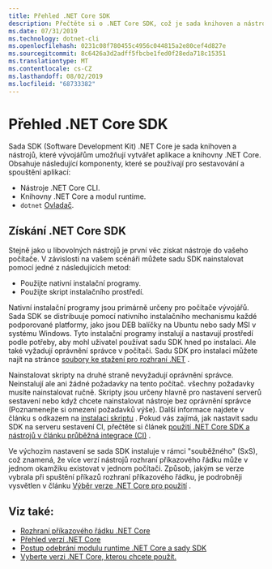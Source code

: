 ```yaml
---
title: Přehled .NET Core SDK
description: Přečtěte si o .NET Core SDK, což je sada knihoven a nástrojů sloužících k vytváření projektů .NET Core.
ms.date: 07/31/2019
ms.technology: dotnet-cli
ms.openlocfilehash: 0231c08f780455c4956c044815a2e80cef4d827e
ms.sourcegitcommit: 8c6426a3d2adff5fbcbe1fed0f28eda718c15351
ms.translationtype: MT
ms.contentlocale: cs-CZ
ms.lasthandoff: 08/02/2019
ms.locfileid: "68733382"
---
```

# <a name="net-core-sdk-overview"></a>Přehled .NET Core SDK

Sada SDK (Software Development Kit) .NET Core je sada knihoven a nástrojů, které vývojářům umožňují vytvářet aplikace a knihovny .NET Core. Obsahuje následující komponenty, které se používají pro sestavování a spouštění aplikací:

- Nástroje .NET Core CLI.
- Knihovny .NET Core a modul runtime.
- `dotnet` [Ovladač](tools/index.md#driver).

## <a name="acquiring-the-net-core-sdk"></a>Získání .NET Core SDK

Stejně jako u libovolných nástrojů je první věc získat nástroje do vašeho počítače. V závislosti na vašem scénáři můžete sadu SDK nainstalovat pomocí jedné z následujících metod:

- Použijte nativní instalační programy.
- Použijte skript instalačního prostředí.

Nativní instalační programy jsou primárně určeny pro počítače vývojářů. Sada SDK se distribuuje pomocí nativního instalačního mechanismu každé podporované platformy, jako jsou DEB balíčky na Ubuntu nebo sady MSI v systému Windows. Tyto instalační programy instalují a nastavují prostředí podle potřeby, aby mohl uživatel používat sadu SDK hned po instalaci. Ale také vyžadují oprávnění správce v počítači. Sadu SDK pro instalaci můžete najít na stránce [soubory ke stažení pro rozhraní .NET](https://dotnet.microsoft.com/download) .

Nainstalovat skripty na druhé straně nevyžadují oprávnění správce. Neinstalují ale ani žádné požadavky na tento počítač. všechny požadavky musíte nainstalovat ručně. Skripty jsou určeny hlavně pro nastavení serverů sestavení nebo když chcete nainstalovat nástroje bez oprávnění správce (Poznamenejte si omezení požadavků výše). Další informace najdete v článku s odkazem na [instalaci skriptu](tools/dotnet-install-script.md) . Pokud vás zajímá, jak nastavit sadu SDK na serveru sestavení CI, přečtěte si článek [použití .NET Core SDK a nástrojů v článku průběžná integrace (CI)](tools/using-ci-with-cli.md) .

Ve výchozím nastavení se sada SDK instaluje v rámci "souběžného" (SxS), což znamená, že více verzí nástrojů rozhraní příkazového řádku může v jednom okamžiku existovat v jednom počítači. Způsob, jakým se verze vybrala při spuštění příkazů rozhraní příkazového řádku, je podrobněji vysvětlen v článku [Výběr verze .NET Core pro použití](versions/selection.md) .

## <a name="see-also"></a>Viz také:

- [Rozhraní příkazového řádku .NET Core](tools/index.md)
- [Přehled verzí .NET Core](versions/index.md)
- [Postup odebrání modulu runtime .NET Core a sady SDK](versions/remove-runtime-sdk-versions.md)
- [Vyberte verzi .NET Core, kterou chcete použít.](versions/selection.md)
